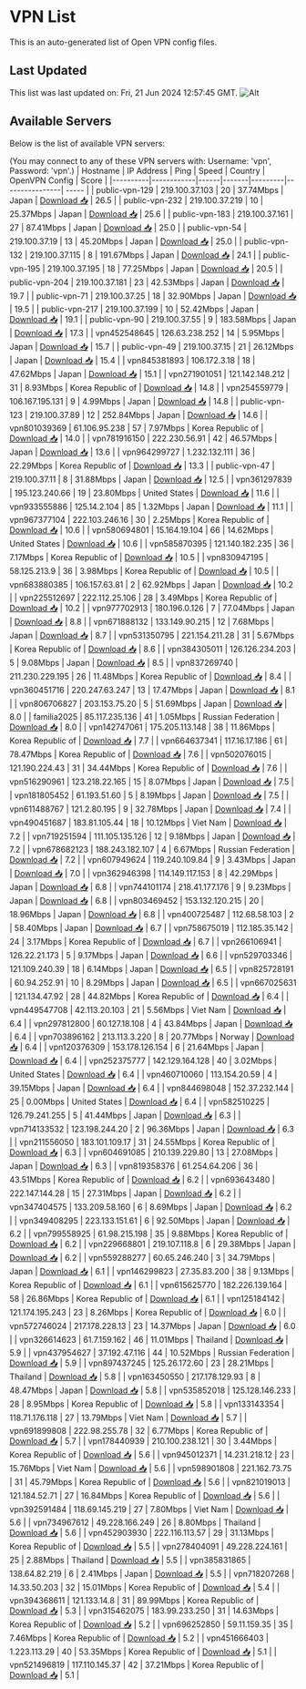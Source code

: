 # VPN List

This is an auto-generated list of Open VPN config files.

## Last Updated

This list was last updated on: Fri, 21 Jun 2024 12:57:45 GMT.
![Alt](https://repobeats.axiom.co/api/embed/186b98318ef1479477931607c1ad7d823f12451f.svg "Repobeats analytics image")

## Available Servers

Below is the list of available VPN servers:

(You may connect to any of these VPN servers with: Username: 'vpn', Password: 'vpn'.)
| Hostname | IP Address | Ping | Speed | Country | OpenVPN Config | Score |
|----------|------------|------|-------|---------|----------------| ----- |
| public-vpn-129 | 219.100.37.103 | 20 | 37.74Mbps | Japan | [Download 📥](./configs/server_0_JP.ovpn) | 26.5 |
| public-vpn-232 | 219.100.37.219 | 10 | 25.37Mbps | Japan | [Download 📥](./configs/server_1_JP.ovpn) | 25.6 |
| public-vpn-183 | 219.100.37.161 | 27 | 87.41Mbps | Japan | [Download 📥](./configs/server_2_JP.ovpn) | 25.0 |
| public-vpn-54 | 219.100.37.19 | 13 | 45.20Mbps | Japan | [Download 📥](./configs/server_3_JP.ovpn) | 25.0 |
| public-vpn-132 | 219.100.37.115 | 8 | 191.67Mbps | Japan | [Download 📥](./configs/server_4_JP.ovpn) | 24.1 |
| public-vpn-195 | 219.100.37.195 | 18 | 77.25Mbps | Japan | [Download 📥](./configs/server_5_JP.ovpn) | 20.5 |
| public-vpn-204 | 219.100.37.181 | 23 | 42.53Mbps | Japan | [Download 📥](./configs/server_6_JP.ovpn) | 19.7 |
| public-vpn-71 | 219.100.37.25 | 18 | 32.90Mbps | Japan | [Download 📥](./configs/server_7_JP.ovpn) | 19.5 |
| public-vpn-217 | 219.100.37.199 | 10 | 52.42Mbps | Japan | [Download 📥](./configs/server_8_JP.ovpn) | 19.1 |
| public-vpn-90 | 219.100.37.55 | 9 | 183.58Mbps | Japan | [Download 📥](./configs/server_9_JP.ovpn) | 17.3 |
| vpn452548645 | 126.63.238.252 | 14 | 5.95Mbps | Japan | [Download 📥](./configs/server_10_JP.ovpn) | 15.7 |
| public-vpn-49 | 219.100.37.15 | 21 | 26.12Mbps | Japan | [Download 📥](./configs/server_11_JP.ovpn) | 15.4 |
| vpn845381893 | 106.172.3.18 | 18 | 47.62Mbps | Japan | [Download 📥](./configs/server_12_JP.ovpn) | 15.1 |
| vpn271901051 | 121.142.148.212 | 31 | 8.93Mbps | Korea Republic of | [Download 📥](./configs/server_13_KR.ovpn) | 14.8 |
| vpn254559779 | 106.167.195.131 | 9 | 4.99Mbps | Japan | [Download 📥](./configs/server_14_JP.ovpn) | 14.8 |
| public-vpn-123 | 219.100.37.89 | 12 | 252.84Mbps | Japan | [Download 📥](./configs/server_15_JP.ovpn) | 14.6 |
| vpn801039369 | 61.106.95.238 | 57 | 7.97Mbps | Korea Republic of | [Download 📥](./configs/server_16_KR.ovpn) | 14.0 |
| vpn781916150 | 222.230.56.91 | 42 | 46.57Mbps | Japan | [Download 📥](./configs/server_17_JP.ovpn) | 13.6 |
| vpn964299727 | 1.232.132.111 | 36 | 22.29Mbps | Korea Republic of | [Download 📥](./configs/server_18_KR.ovpn) | 13.3 |
| public-vpn-47 | 219.100.37.11 | 8 | 31.88Mbps | Japan | [Download 📥](./configs/server_19_JP.ovpn) | 12.5 |
| vpn361297839 | 195.123.240.66 | 19 | 23.80Mbps | United States | [Download 📥](./configs/server_20_US.ovpn) | 11.6 |
| vpn933555886 | 125.14.2.104 | 85 | 1.32Mbps | Japan | [Download 📥](./configs/server_21_JP.ovpn) | 11.1 |
| vpn967377104 | 222.103.246.16 | 30 | 2.25Mbps | Korea Republic of | [Download 📥](./configs/server_22_KR.ovpn) | 10.6 |
| vpn580694801 | 15.164.19.104 | 66 | 14.62Mbps | United States | [Download 📥](./configs/server_23_US.ovpn) | 10.6 |
| vpn585870395 | 121.140.182.235 | 36 | 7.17Mbps | Korea Republic of | [Download 📥](./configs/server_24_KR.ovpn) | 10.5 |
| vpn830947195 | 58.125.213.9 | 36 | 3.98Mbps | Korea Republic of | [Download 📥](./configs/server_25_KR.ovpn) | 10.5 |
| vpn683880385 | 106.157.63.81 | 2 | 62.92Mbps | Japan | [Download 📥](./configs/server_26_JP.ovpn) | 10.2 |
| vpn225512697 | 222.112.25.106 | 28 | 3.49Mbps | Korea Republic of | [Download 📥](./configs/server_27_KR.ovpn) | 10.2 |
| vpn977702913 | 180.196.0.126 | 7 | 77.04Mbps | Japan | [Download 📥](./configs/server_28_JP.ovpn) | 8.8 |
| vpn671888132 | 133.149.90.215 | 12 | 7.68Mbps | Japan | [Download 📥](./configs/server_29_JP.ovpn) | 8.7 |
| vpn531350795 | 221.154.211.28 | 31 | 5.67Mbps | Korea Republic of | [Download 📥](./configs/server_30_KR.ovpn) | 8.6 |
| vpn384305011 | 126.126.234.203 | 5 | 9.08Mbps | Japan | [Download 📥](./configs/server_31_JP.ovpn) | 8.5 |
| vpn837269740 | 211.230.229.195 | 26 | 11.48Mbps | Korea Republic of | [Download 📥](./configs/server_32_KR.ovpn) | 8.4 |
| vpn360451716 | 220.247.63.247 | 13 | 17.47Mbps | Japan | [Download 📥](./configs/server_33_JP.ovpn) | 8.1 |
| vpn806706827 | 203.153.75.20 | 5 | 51.69Mbps | Japan | [Download 📥](./configs/server_34_JP.ovpn) | 8.0 |
| familia2025 | 85.117.235.136 | 41 | 1.05Mbps | Russian Federation | [Download 📥](./configs/server_35_RU.ovpn) | 8.0 |
| vpn142747061 | 175.205.113.148 | 38 | 11.86Mbps | Korea Republic of | [Download 📥](./configs/server_36_KR.ovpn) | 7.7 |
| vpn664637341 | 117.16.17.186 | 61 | 78.47Mbps | Korea Republic of | [Download 📥](./configs/server_37_KR.ovpn) | 7.6 |
| vpn502076015 | 121.190.224.43 | 31 | 34.44Mbps | Korea Republic of | [Download 📥](./configs/server_38_KR.ovpn) | 7.6 |
| vpn516290961 | 123.218.22.165 | 15 | 8.07Mbps | Japan | [Download 📥](./configs/server_39_JP.ovpn) | 7.5 |
| vpn181805452 | 61.193.51.60 | 5 | 8.19Mbps | Japan | [Download 📥](./configs/server_40_JP.ovpn) | 7.5 |
| vpn611488767 | 121.2.80.195 | 9 | 32.78Mbps | Japan | [Download 📥](./configs/server_41_JP.ovpn) | 7.4 |
| vpn490451687 | 183.81.105.44 | 18 | 10.12Mbps | Viet Nam | [Download 📥](./configs/server_42_VN.ovpn) | 7.2 |
| vpn719251594 | 111.105.135.126 | 12 | 9.18Mbps | Japan | [Download 📥](./configs/server_43_JP.ovpn) | 7.2 |
| vpn678682123 | 188.243.182.107 | 4 | 6.67Mbps | Russian Federation | [Download 📥](./configs/server_44_RU.ovpn) | 7.2 |
| vpn607949624 | 119.240.109.84 | 9 | 3.43Mbps | Japan | [Download 📥](./configs/server_45_JP.ovpn) | 7.0 |
| vpn362946398 | 114.149.117.153 | 8 | 42.29Mbps | Japan | [Download 📥](./configs/server_46_JP.ovpn) | 6.8 |
| vpn744101174 | 218.41.177.176 | 9 | 9.23Mbps | Japan | [Download 📥](./configs/server_47_JP.ovpn) | 6.8 |
| vpn803469452 | 153.132.120.215 | 20 | 18.96Mbps | Japan | [Download 📥](./configs/server_48_JP.ovpn) | 6.8 |
| vpn400725487 | 112.68.58.103 | 2 | 58.40Mbps | Japan | [Download 📥](./configs/server_49_JP.ovpn) | 6.7 |
| vpn758675019 | 112.185.35.142 | 24 | 3.17Mbps | Korea Republic of | [Download 📥](./configs/server_50_KR.ovpn) | 6.7 |
| vpn266106941 | 126.22.21.173 | 5 | 9.17Mbps | Japan | [Download 📥](./configs/server_51_JP.ovpn) | 6.6 |
| vpn529703346 | 121.109.240.39 | 18 | 6.14Mbps | Japan | [Download 📥](./configs/server_52_JP.ovpn) | 6.5 |
| vpn825728191 | 60.94.252.91 | 10 | 8.29Mbps | Japan | [Download 📥](./configs/server_53_JP.ovpn) | 6.5 |
| vpn667025631 | 121.134.47.92 | 28 | 44.82Mbps | Korea Republic of | [Download 📥](./configs/server_54_KR.ovpn) | 6.4 |
| vpn449547708 | 42.113.20.103 | 21 | 5.56Mbps | Viet Nam | [Download 📥](./configs/server_55_VN.ovpn) | 6.4 |
| vpn297812800 | 60.127.18.108 | 4 | 43.84Mbps | Japan | [Download 📥](./configs/server_56_JP.ovpn) | 6.4 |
| vpn703896162 | 213.113.3.220 | 8 | 20.77Mbps | Norway | [Download 📥](./configs/server_57_NO.ovpn) | 6.4 |
| vpn120376309 | 153.178.126.154 | 6 | 21.64Mbps | Japan | [Download 📥](./configs/server_58_JP.ovpn) | 6.4 |
| vpn252375777 | 142.129.164.128 | 40 | 3.02Mbps | United States | [Download 📥](./configs/server_59_US.ovpn) | 6.4 |
| vpn460710060 | 113.154.20.59 | 4 | 39.15Mbps | Japan | [Download 📥](./configs/server_60_JP.ovpn) | 6.4 |
| vpn844698048 | 152.37.232.144 | 25 | 0.00Mbps | United States | [Download 📥](./configs/server_61_US.ovpn) | 6.4 |
| vpn582510225 | 126.79.241.255 | 5 | 41.44Mbps | Japan | [Download 📥](./configs/server_62_JP.ovpn) | 6.3 |
| vpn714133532 | 123.198.244.20 | 2 | 96.36Mbps | Japan | [Download 📥](./configs/server_63_JP.ovpn) | 6.3 |
| vpn211556050 | 183.101.109.17 | 31 | 24.55Mbps | Korea Republic of | [Download 📥](./configs/server_64_KR.ovpn) | 6.3 |
| vpn604691085 | 210.139.229.80 | 13 | 27.08Mbps | Japan | [Download 📥](./configs/server_65_JP.ovpn) | 6.3 |
| vpn819358376 | 61.254.64.206 | 36 | 43.51Mbps | Korea Republic of | [Download 📥](./configs/server_66_KR.ovpn) | 6.2 |
| vpn693643480 | 222.147.144.28 | 15 | 27.31Mbps | Japan | [Download 📥](./configs/server_67_JP.ovpn) | 6.2 |
| vpn347404575 | 133.209.58.160 | 6 | 8.69Mbps | Japan | [Download 📥](./configs/server_68_JP.ovpn) | 6.2 |
| vpn349408295 | 223.133.151.61 | 6 | 92.50Mbps | Japan | [Download 📥](./configs/server_69_JP.ovpn) | 6.2 |
| vpn799558925 | 61.98.215.198 | 35 | 9.88Mbps | Korea Republic of | [Download 📥](./configs/server_70_KR.ovpn) | 6.2 |
| vpn229668801 | 219.107.118.8 | 6 | 29.38Mbps | Japan | [Download 📥](./configs/server_71_JP.ovpn) | 6.2 |
| vpn559288277 | 60.65.246.240 | 3 | 34.79Mbps | Japan | [Download 📥](./configs/server_72_JP.ovpn) | 6.1 |
| vpn146299823 | 27.35.83.200 | 38 | 9.13Mbps | Korea Republic of | [Download 📥](./configs/server_73_KR.ovpn) | 6.1 |
| vpn615625770 | 182.226.139.164 | 58 | 26.86Mbps | Korea Republic of | [Download 📥](./configs/server_74_KR.ovpn) | 6.1 |
| vpn125184142 | 121.174.195.243 | 23 | 8.26Mbps | Korea Republic of | [Download 📥](./configs/server_75_KR.ovpn) | 6.0 |
| vpn572746024 | 217.178.228.13 | 23 | 14.37Mbps | Japan | [Download 📥](./configs/server_76_JP.ovpn) | 6.0 |
| vpn326614623 | 61.7.159.162 | 46 | 11.01Mbps | Thailand | [Download 📥](./configs/server_77_TH.ovpn) | 5.9 |
| vpn437954627 | 37.192.47.116 | 44 | 10.52Mbps | Russian Federation | [Download 📥](./configs/server_78_RU.ovpn) | 5.9 |
| vpn897437245 | 125.26.172.60 | 23 | 28.21Mbps | Thailand | [Download 📥](./configs/server_79_TH.ovpn) | 5.8 |
| vpn163450550 | 217.178.129.93 | 8 | 48.47Mbps | Japan | [Download 📥](./configs/server_80_JP.ovpn) | 5.8 |
| vpn535852018 | 125.128.146.233 | 28 | 8.95Mbps | Korea Republic of | [Download 📥](./configs/server_81_KR.ovpn) | 5.8 |
| vpn133143354 | 118.71.176.118 | 27 | 13.79Mbps | Viet Nam | [Download 📥](./configs/server_82_VN.ovpn) | 5.7 |
| vpn691899808 | 222.98.255.78 | 32 | 6.77Mbps | Korea Republic of | [Download 📥](./configs/server_83_KR.ovpn) | 5.7 |
| vpn178440939 | 210.100.238.121 | 30 | 3.44Mbps | Korea Republic of | [Download 📥](./configs/server_84_KR.ovpn) | 5.6 |
| vpn945012371 | 14.231.218.12 | 23 | 15.76Mbps | Viet Nam | [Download 📥](./configs/server_85_VN.ovpn) | 5.6 |
| vpn598901808 | 221.162.73.75 | 31 | 45.79Mbps | Korea Republic of | [Download 📥](./configs/server_86_KR.ovpn) | 5.6 |
| vpn821019013 | 121.184.52.71 | 27 | 16.84Mbps | Korea Republic of | [Download 📥](./configs/server_87_KR.ovpn) | 5.6 |
| vpn392591484 | 118.69.145.219 | 27 | 7.80Mbps | Viet Nam | [Download 📥](./configs/server_88_VN.ovpn) | 5.6 |
| vpn734967612 | 49.228.166.249 | 26 | 8.80Mbps | Thailand | [Download 📥](./configs/server_89_TH.ovpn) | 5.6 |
| vpn452903930 | 222.116.113.57 | 29 | 31.13Mbps | Korea Republic of | [Download 📥](./configs/server_90_KR.ovpn) | 5.5 |
| vpn278404091 | 49.228.224.161 | 25 | 2.88Mbps | Thailand | [Download 📥](./configs/server_91_TH.ovpn) | 5.5 |
| vpn385831865 | 138.64.82.219 | 6 | 2.41Mbps | Japan | [Download 📥](./configs/server_92_JP.ovpn) | 5.5 |
| vpn718207268 | 14.33.50.203 | 32 | 15.01Mbps | Korea Republic of | [Download 📥](./configs/server_93_KR.ovpn) | 5.4 |
| vpn394368611 | 121.133.14.8 | 31 | 89.99Mbps | Korea Republic of | [Download 📥](./configs/server_94_KR.ovpn) | 5.3 |
| vpn315462075 | 183.99.233.250 | 31 | 14.63Mbps | Korea Republic of | [Download 📥](./configs/server_95_KR.ovpn) | 5.2 |
| vpn696252850 | 59.11.159.35 | 35 | 7.46Mbps | Korea Republic of | [Download 📥](./configs/server_96_KR.ovpn) | 5.2 |
| vpn451666403 | 1.223.113.29 | 40 | 53.35Mbps | Korea Republic of | [Download 📥](./configs/server_97_KR.ovpn) | 5.1 |
| vpn521496819 | 117.110.145.37 | 42 | 37.21Mbps | Korea Republic of | [Download 📥](./configs/server_98_KR.ovpn) | 5.1 |
